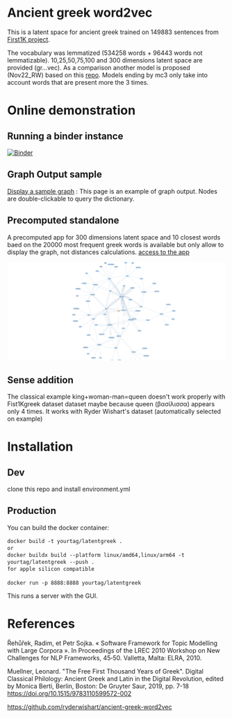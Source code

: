 # Ancient greek word2vec

This is a latent space for ancient greek trained on 149883 sentences from [First1K project]( https://chs.harvard.edu/the-free-first-thousand-years-of-greek-qa-with-leonard-muellner/).

The vocabulary was lemmatized (534258 words + 96443 words not lemmatizable). 10,25,50,75,100 and 300 dimensions latent space are provided (gr...vec). As a comparison another model is proposed (Nov22_RW) based on this [repo](https://github.com/ryderwishart/ancient-greek-word2vec).
Models ending by mc3 only take into account words that are present more the 3 times. 

# Online demonstration

## Running a binder instance

[![Binder](https://mybinder.org/badge_logo.svg)](https://mybinder.org/v2/gh/l0d0v1c/Ancient-greek-word2vec/HEAD?urlpath=voila%2Frender%2Findex.ipynb)

## Graph Output sample
[Display a sample graph](https://l0d0v1c.github.io/Ancient-greek-word2vec/ponos.html) : This page is an example of graph output. Nodes are double-clickable to query the dictionary.

## Precomputed standalone
A precomputed app for 300 dimensions latent space and 10 closest words baed on the 20000 most frequent greek words is available but only allow to display the graph, not distances calculations.
[access to the app](https://l0d0v1c.github.io/Ancient-greek-word2vec/graph.html) 

![aner](docs/aner.png)

## Sense addition

The classical example king+woman-man=queen doesn't work properly with Fist1Kgreek dataset dataset maybe because queen (βασίλισσα) appears only 4 times. It works with Ryder Wishart's dataset (automatically selected on example)

# Installation

## Dev
clone this repo and install environment.yml

## Production

You can build the docker container:

```
docker build -t yourtag/latentgreek .
or
docker buildx build --platform linux/amd64,linux/arm64 -t yourtag/latentgreek --push .
for apple silicon compatible

docker run -p 8888:8888 yourtag/latentgreek
```

This runs a server with the GUI.

# References

Řehůřek, Radim, et Petr Sojka. « Software Framework for Topic Modelling with Large Corpora ». In Proceedings of the LREC 2010 Workshop on New Challenges for NLP Frameworks, 45‑50. Valletta, Malta: ELRA, 2010.

Muellner, Leonard. "The Free First Thousand Years of Greek". Digital Classical Philology: Ancient Greek and Latin in the Digital Revolution, edited by Monica Berti, Berlin, Boston: De Gruyter Saur, 2019, pp. 7-18 https://doi.org/10.1515/9783110599572-002


https://github.com/ryderwishart/ancient-greek-word2vec


